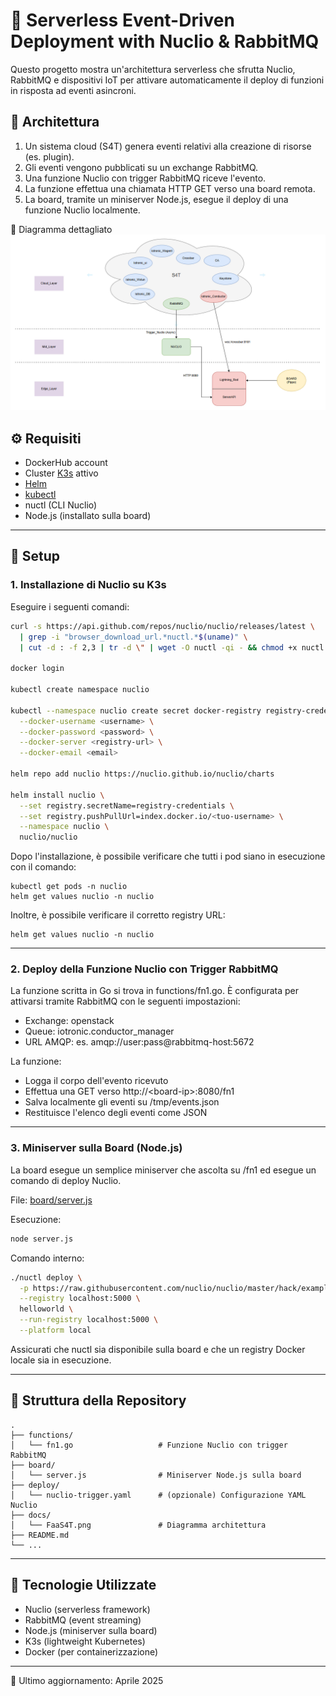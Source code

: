 # 🔁 Serverless Event-Driven Deployment with Nuclio & RabbitMQ

Questo progetto mostra un'architettura serverless che sfrutta Nuclio, RabbitMQ e dispositivi IoT per attivare automaticamente il deploy di funzioni in risposta ad eventi asincroni.

## 📐 Architettura

1. Un sistema cloud (S4T) genera eventi relativi alla creazione di risorse (es. plugin).
2. Gli eventi vengono pubblicati su un exchange RabbitMQ.
3. Una funzione Nuclio con trigger RabbitMQ riceve l'evento.
4. La funzione effettua una chiamata HTTP GET verso una board remota.
5. La board, tramite un miniserver Node.js, esegue il deploy di una funzione Nuclio localmente.

📌 Diagramma dettagliato 
![FaaS4T](docs/FaaS4T.PNG "FaaS4T")

## ⚙️ Requisiti

- DockerHub account
- Cluster [K3s](https://github.com/MDSLab/Stack4Things_k3s_deployment?tab=readme-ov-file#k3s-installation) attivo 
- [Helm](https://github.com/MDSLab/Stack4Things_k3s_deployment?tab=readme-ov-file#helm-installation)
- [kubectl](https://github.com/MDSLab/Stack4Things_k3s_deployment?tab=readme-ov-file#k3s-installation)
- nuctl (CLI Nuclio)
- Node.js (installato sulla board)

---

## 🚀 Setup

### 1. Installazione di Nuclio su K3s

Eseguire i seguenti comandi:

```bash
curl -s https://api.github.com/repos/nuclio/nuclio/releases/latest \
  | grep -i "browser_download_url.*nuctl.*$(uname)" \
  | cut -d : -f 2,3 | tr -d \" | wget -O nuctl -qi - && chmod +x nuctl

docker login

kubectl create namespace nuclio

kubectl --namespace nuclio create secret docker-registry registry-credentials \
  --docker-username <username> \
  --docker-password <password> \
  --docker-server <registry-url> \
  --docker-email <email>

helm repo add nuclio https://nuclio.github.io/nuclio/charts

helm install nuclio \
  --set registry.secretName=registry-credentials \
  --set registry.pushPullUrl=index.docker.io/<tuo-username> \
  --namespace nuclio \
  nuclio/nuclio
```

Dopo l'installazione, è possibile verificare che tutti i pod siano in esecuzione con il comando:
```
kubectl get pods -n nuclio
helm get values nuclio -n nuclio
```

Inoltre, è possibile verificare il corretto registry URL:
```
helm get values nuclio -n nuclio
```
---

### 2. Deploy della Funzione Nuclio con Trigger RabbitMQ

La funzione scritta in Go si trova in functions/fn1.go. È configurata per attivarsi tramite RabbitMQ con le seguenti impostazioni:

- Exchange: openstack
- Queue: iotronic.conductor_manager
- URL AMQP: es. amqp://user:pass@rabbitmq-host:5672


La funzione:

- Logga il corpo dell'evento ricevuto
- Effettua una GET verso http://\<board-ip>:8080/fn1
- Salva localmente gli eventi su /tmp/events.json
- Restituisce l'elenco degli eventi come JSON

---

### 3. Miniserver sulla Board (Node.js)

La board esegue un semplice miniserver che ascolta su /fn1 ed esegue un comando di deploy Nuclio.

File: [board/server.js](https://github.com/fabiooraziomirto/FaaS4Things/blob/main/board/server.js)

Esecuzione:

```bash
node server.js
```

Comando interno:

```bash
./nuctl deploy \
  -p https://raw.githubusercontent.com/nuclio/nuclio/master/hack/examples/golang/helloworld/helloworld.go \
  --registry localhost:5000 \
  helloworld \
  --run-registry localhost:5000 \
  --platform local
```

Assicurati che nuctl sia disponibile sulla board e che un registry Docker locale sia in esecuzione.

---

## 📂 Struttura della Repository

```text
.
├── functions/
│   └── fn1.go                   # Funzione Nuclio con trigger RabbitMQ
├── board/
│   └── server.js                # Miniserver Node.js sulla board
├── deploy/
│   └── nuclio-trigger.yaml      # (opzionale) Configurazione YAML Nuclio
├── docs/
│   └── FaaS4T.png               # Diagramma architettura
├── README.md
└── ...
```

---

## 🧩 Tecnologie Utilizzate

- Nuclio (serverless framework)
- RabbitMQ (event streaming)
- Node.js (miniserver sulla board)
- K3s (lightweight Kubernetes)
- Docker (per containerizzazione)

---


📌 Ultimo aggiornamento: Aprile 2025


